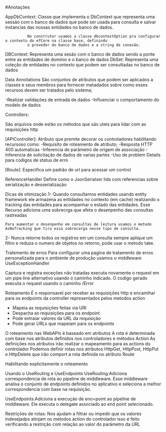 ﻿#Anotações

AppDbContext: Classe que implementa o DbContext que representa uma sessão com o banco de dados que pode ser usada
			  para consulta e salvar instancias das nossas entidades no banco de dados.

			  No construtor usamos a classe dbcontextOption pra configurar o contexto do efCore na classe base, definindo 
			  o provedor do banco de dados e a string de conexão.
DBContext: Representa uma sesão com o banco de dados sendo a ponte entre as entidades de dominio e o banco de dados
DbSet<T>: Representa uma coleção de entidades no contexto que podem ser consultadas no banco de dados

Data Annotations
São conjuntos de atributos que podem ser aplicados a classes e seus membros para fornecer metadados sobre como esses 
recursos devem ser tratados pelo sistema;

-Realizar validações de entrada de dados 
-Influenciar o comportamento do modelo de dados

Controllers:

São arquivos onde estão os métodos que são uteis para lidar com as requisições http

[APIController]:
Atributo que premite decorar os controladores habilitando recursoso como:
-Requisito de roteamento de atributo;
-Resposta HTTP 400 automaticas
-Inferencia de parâmetro de origem de associação
-Inferencia de solicitação de dados de varias partes
-Uso de problem Details para codigos de status de erro

[Route]:
Especifica um padrão de url para acessar um control


ReferenceHandler
Define como o JsonSerialxer lida com referencias sobre serialização e desserialização

Dicas de otimização
1- Quando consultamos entidades usando entity framework ele armazena as entidades no contexto (em cache) realizando o tracking das 
	entidades para acompanhar o estado das entidades. Esse Recurso adiciona uma sobrecrga que afeta o desenpenho das consultas rastreadas

	Para aumentar o desenpenho em consultas de leitura usamos o metodo AsNoTracking que tira essa sobrecarga nesse tipo de consulta.

2- Nunca retorne todos os registros em um consulta
	sempre aplique um filtro e reduza o numero de objetos no retorno, pode usar o metodo take.

Tratemento de erros
Para configurar uma pagina de tratamento de erros personalizada para o ambiente de produção usamos o middleware UseExceptionHandler

Captura e registra exceções não tratadas
executa novamente o request em um pipe line alternativo usando o caminho indicado. O codigo gerado executa o request usando o caminho /Error

Roteamento 
É o responsavel por receber as requisições http e encamihar para os endpoints da controller representados pelos metodos action
- Mapeia as requisições feitas via URI
- Despacha as requisições para os endpoint
- Pode extraiar valores da URL da requisição
- Pode gerar URLs que mapeiam para os endpoints

O roteamento nas WebAPIs é baseado em atributos
A rota é determinada com base nos atributos definidos nos controladores e métodos Action
As definições nos atributos irão realizar o mapeamento para as actions do controlador
Podemos definir rotas nos atributos HttpGet, HttpPost, HttpPut e  HttpDelete que irão comport a rota definida no atributo Route

Habilitando explicitamente o roteamento 

Usando o UseRouting e UseEndpoints
UseRouting:Adiciona correspondencia de rota ao pipeline de middleware. Esse middleware analisa o conjunto de endpoints definidos 
no aplicativo e seleciona a melhor correspondencia com base na requisição.

UseEndpoints:Adiciona a execução de eno=point ao pipeline de middleware. Ele executa o delegate associado ao end point selecionado.

Restrições de rotas:
Nos ajudam a filtrar ou impedir que os valores indesejadps atinjam os metodos action do controlador
isso é feito verificando a restrição com relação ao valor do parâmetro da URL